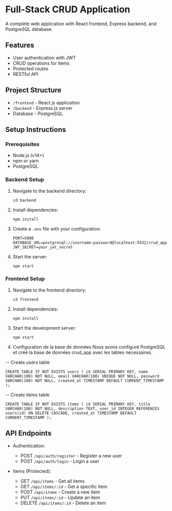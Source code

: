 # Full-Stack CRUD Application

A complete web application with React frontend, Express backend, and PostgreSQL database.

## Features

- User authentication with JWT
- CRUD operations for items
- Protected routes
- RESTful API

## Project Structure

- `/frontend` - React.js application
- `/backend` - Express.js server
- Database - PostgreSQL

## Setup Instructions

### Prerequisites

- Node.js (v14+)
- npm or yarn
- PostgreSQL

### Backend Setup

1. Navigate to the backend directory:
   ```
   cd backend
   ```

2. Install dependencies:
   ```
   npm install
   ```

3. Create a `.env` file with your configuration:
   ```
   PORT=5000
   DATABASE_URL=postgresql://username:password@localhost:5432/crud_app
   JWT_SECRET=your_jwt_secret
   ```

4. Start the server:
   ```
   npm start
   ```

### Frontend Setup

1. Navigate to the frontend directory:
   ```
   cd frontend
   ```

2. Install dependencies:
   ```
   npm install
   ```

3. Start the development server:
   ```
   npm start
   ```
3. Configuration de la base de données
   Nous avons configuré PostgreSQL et créé la base de données crud_app avec les tables nécessaires.

-- Create users table 
```
CREATE TABLE IF NOT EXISTS users ( id SERIAL PRIMARY KEY, name VARCHAR(100) NOT NULL, email VARCHAR(100) UNIQUE NOT NULL, password VARCHAR(100) NOT NULL, created_at TIMESTAMP DEFAULT CURRENT_TIMESTAMP );
```

-- Create items table 
```
CREATE TABLE IF NOT EXISTS items ( id SERIAL PRIMARY KEY, title VARCHAR(100) NOT NULL, description TEXT, user_id INTEGER REFERENCES users(id) ON DELETE CASCADE, created_at TIMESTAMP DEFAULT CURRENT_TIMESTAMP );
```

## API Endpoints

- Authentication:
  - POST `/api/auth/register` - Register a new user
  - POST `/api/auth/login` - Login a user

- Items (Protected):
  - GET `/api/items` - Get all items
  - GET `/api/items/:id` - Get a specific item
  - POST `/api/items` - Create a new item
  - PUT `/api/items/:id` - Update an item
  - DELETE `/api/items/:id` - Delete an item
